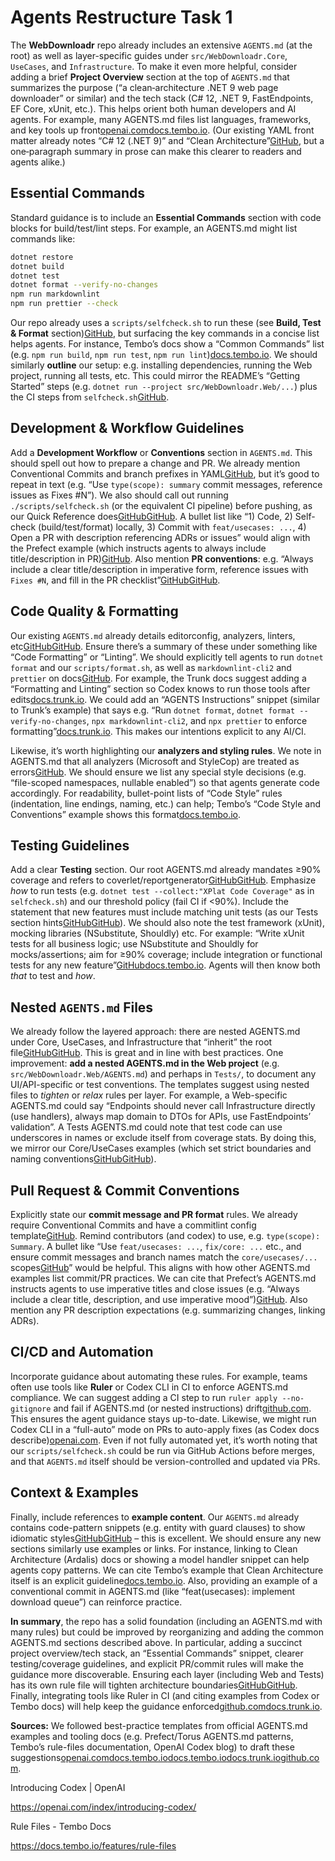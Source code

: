 # Agents Restructure Task 1

The **WebDownloadr** repo already includes an extensive `AGENTS.md` (at the root) as well as layer-specific guides under
`src/WebDownloadr.Core`, `UseCases`, and `Infrastructure`. To make it even more helpful, consider adding a brief **Project Overview**
section at the top of `AGENTS.md` that summarizes the purpose (“a clean‐architecture .NET 9 web page downloader” or similar) and the tech
stack (C# 12, .NET 9, FastEndpoints, EF Core, xUnit, etc.). This helps orient both human developers and AI agents. For example, many
AGENTS.md files list languages, frameworks, and key tools up
front[openai.com](https://openai.com/index/introducing-codex/#:~:text=Codex%20can%20be%20guided%20by,testing%20setups%2C%20and%20clear%20documentation)[docs.tembo.io](https://docs.tembo.io/features/rule-files#:~:text=Common%20Commands%20and%20Scripts).
(Our existing YAML front matter already notes “C# 12 (.NET 9)” and “Clean
Architecture”[GitHub](https://github.com/beriniwlew/webdownloadr/blob/ab8efe333f9e567a518cc02d56d7431c2698eb1d/AGENTS.md#L2-L10), but a
one‐paragraph summary in prose can make this clearer to readers and agents alike.)

## Essential Commands

Standard guidance is to include an **Essential Commands** section with code blocks for build/test/lint steps. For example, an AGENTS.md
might list commands like:

```bash
dotnet restore
dotnet build
dotnet test
dotnet format --verify-no-changes
npm run markdownlint
npm run prettier --check
```

Our repo already uses a `scripts/selfcheck.sh` to run these (see **Build, Test & Format**
section)[GitHub](https://github.com/beriniwlew/webdownloadr/blob/ab8efe333f9e567a518cc02d56d7431c2698eb1d/AGENTS.md#L810-L819), but
surfacing the key commands in a concise list helps agents. For instance, Tembo’s docs show a “Common Commands” list (e.g. `npm run build`,
`npm run test`, `npm run lint`)[docs.tembo.io](https://docs.tembo.io/features/rule-files#:~:text=Common%20Commands%20and%20Scripts). We
should similarly **outline** our setup: e.g. installing dependencies, running the Web project, running all tests, etc. This could mirror the
README’s “Getting Started” steps (e.g. `dotnet run --project src/WebDownloadr.Web/...`) plus the CI steps from
`selfcheck.sh`[GitHub](https://github.com/beriniwlew/webdownloadr/blob/ab8efe333f9e567a518cc02d56d7431c2698eb1d/AGENTS.md#L814-L822).

## Development & Workflow Guidelines

Add a **Development Workflow** or **Conventions** section in `AGENTS.md`. This should spell out how to prepare a change and PR. We already
mention Conventional Commits and branch prefixes in
YAML[GitHub](https://github.com/beriniwlew/webdownloadr/blob/ab8efe333f9e567a518cc02d56d7431c2698eb1d/AGENTS.md#L22-L30), but it’s good to
repeat in text (e.g. “Use `type(scope): summary` commit messages, reference issues as Fixes #N”). We also should call out running
`./scripts/selfcheck.sh` (or the equivalent CI pipeline) before pushing, as our Quick Reference
does[GitHub](https://github.com/beriniwlew/webdownloadr/blob/ab8efe333f9e567a518cc02d56d7431c2698eb1d/AGENTS.md#L38-L41)[GitHub](https://github.com/beriniwlew/webdownloadr/blob/ab8efe333f9e567a518cc02d56d7431c2698eb1d/AGENTS.md#L70-L78).
A bullet list like “1) Code, 2) Self-check (build/test/format) locally, 3) Commit with `feat/usecases: ...`, 4) Open a PR with description
referencing ADRs or issues” would align with the Prefect example (which instructs agents to always include title/description in
PR)[GitHub](https://github.com/beriniwlew/webdownloadr/blob/ab8efe333f9e567a518cc02d56d7431c2698eb1d/AGENTS.md#L60-L68). Also mention **PR
conventions**: e.g. “Always include a clear title/description in imperative form, reference issues with `Fixes #N`, and fill in the PR
checklist”[GitHub](https://github.com/beriniwlew/webdownloadr/blob/ab8efe333f9e567a518cc02d56d7431c2698eb1d/AGENTS.md#L38-L41)[GitHub](https://github.com/beriniwlew/webdownloadr/blob/ab8efe333f9e567a518cc02d56d7431c2698eb1d/AGENTS.md#L70-L78).

## Code Quality & Formatting

Our existing `AGENTS.md` already details editorconfig, analyzers, linters,
etc[GitHub](https://github.com/beriniwlew/webdownloadr/blob/ab8efe333f9e567a518cc02d56d7431c2698eb1d/AGENTS.md#L852-L861)[GitHub](https://github.com/beriniwlew/webdownloadr/blob/ab8efe333f9e567a518cc02d56d7431c2698eb1d/AGENTS.md#L867-L876).
Ensure there’s a summary of these under something like “Code Formatting” or “Linting”. We should explicitly tell agents to run
`dotnet format` and our `scripts/format.sh`, as well as `markdownlint-cli2` and `prettier` on
docs[GitHub](https://github.com/beriniwlew/webdownloadr/blob/ab8efe333f9e567a518cc02d56d7431c2698eb1d/AGENTS.md#L867-L876). For example, the
Trunk docs suggest adding a “Formatting and Linting” section so Codex knows to run those tools after
edits[docs.trunk.io](https://docs.trunk.io/code-quality/setup-and-installation/openai-codex-support#:~:text=). We could add an “AGENTS
Instructions” snippet (similar to Trunk’s example) that says e.g. “Run `dotnet format`, `dotnet format --verify-no-changes`,
`npx markdownlint-cli2`, and `npx prettier` to enforce
formatting”[docs.trunk.io](https://docs.trunk.io/code-quality/setup-and-installation/openai-codex-support#:~:text=). This makes our
intentions explicit to any AI/CI.

Likewise, it’s worth highlighting our **analyzers and styling rules**. We note in AGENTS.md that all analyzers (Microsoft and StyleCop) are
treated as errors[GitHub](https://github.com/beriniwlew/webdownloadr/blob/ab8efe333f9e567a518cc02d56d7431c2698eb1d/AGENTS.md#L900-L908). We
should ensure we list any special style decisions (e.g. “file-scoped namespaces, nullable enabled”) so that agents generate code
accordingly. For readability, bullet-point lists of “Code Style” rules (indentation, line endings, naming, etc.) can help; Tembo’s “Code
Style and Conventions” example shows this
format[docs.tembo.io](https://docs.tembo.io/features/rule-files#:~:text=Code%20Style%20and%20Conventions).

## Testing Guidelines

Add a clear **Testing** section. Our root AGENTS.md already mandates ≥90% coverage and refers to
coverlet/reportgenerator[GitHub](https://github.com/beriniwlew/webdownloadr/blob/ab8efe333f9e567a518cc02d56d7431c2698eb1d/AGENTS.md#L18-L21)[GitHub](https://github.com/beriniwlew/webdownloadr/blob/ab8efe333f9e567a518cc02d56d7431c2698eb1d/AGENTS.md#L830-L838).
Emphasize _how_ to run tests (e.g. `dotnet test --collect:"XPlat Code Coverage"` as in `selfcheck.sh`) and our threshold policy (fail CI if
<90%). Include the statement that new features must include matching unit tests (as our Tests section
hints[GitHub](https://github.com/beriniwlew/webdownloadr/blob/ab8efe333f9e567a518cc02d56d7431c2698eb1d/src/WebDownloadr.Core/AGENTS.md#L106-L112)[GitHub](https://github.com/beriniwlew/webdownloadr/blob/ab8efe333f9e567a518cc02d56d7431c2698eb1d/src/WebDownloadr.UseCases/AGENTS.md#L148-L153)).
We should also note the test framework (xUnit), mocking libraries (NSubstitute, Shouldly) etc. For example: “Write xUnit tests for all
business logic; use NSubstitute and Shouldly for mocks/assertions; aim for ≥90% coverage; include integration or functional tests for any
new
feature”[GitHub](https://github.com/beriniwlew/webdownloadr/blob/ab8efe333f9e567a518cc02d56d7431c2698eb1d/src/WebDownloadr.Core/AGENTS.md#L106-L112)[docs.tembo.io](https://docs.tembo.io/features/rule-files#:~:text=%23%20Testing%20guidelines%20,Include%20error%20handling%20test%20cases).
Agents will then know both _that_ to test and _how_.

## Nested `AGENTS.md` Files

We already follow the layered approach: there are nested AGENTS.md under Core, UseCases, and Infrastructure that “inherit” the root
file[GitHub](https://github.com/beriniwlew/webdownloadr/blob/ab8efe333f9e567a518cc02d56d7431c2698eb1d/src/WebDownloadr.Core/AGENTS.md#L2-L11)[GitHub](https://github.com/beriniwlew/webdownloadr/blob/ab8efe333f9e567a518cc02d56d7431c2698eb1d/src/WebDownloadr.UseCases/AGENTS.md#L2-L10).
This is great and in line with best practices. One improvement: **add a nested AGENTS.md in the Web project** (e.g.
`src/WebDownloadr.Web/AGENTS.md`) and perhaps in `Tests/`, to document any UI/API-specific or test conventions. The templates suggest using
nested files to _tighten_ or _relax_ rules per layer. For example, a Web-specific AGENTS.md could say “Endpoints should never call
Infrastructure directly (use handlers), always map domain to DTOs for APIs, use FastEndpoints’ validation”. A Tests AGENTS.md could note
that test code can use underscores in names or exclude itself from coverage stats. By doing this, we mirror our Core/UseCases examples
(which set strict boundaries and naming
conventions[GitHub](https://github.com/beriniwlew/webdownloadr/blob/ab8efe333f9e567a518cc02d56d7431c2698eb1d/src/WebDownloadr.Core/AGENTS.md#L16-L25)[GitHub](https://github.com/beriniwlew/webdownloadr/blob/ab8efe333f9e567a518cc02d56d7431c2698eb1d/src/WebDownloadr.UseCases/AGENTS.md#L11-L15)).

## Pull Request & Commit Conventions

Explicitly state our **commit message and PR format** rules. We already require Conventional Commits and have a commitlint config
template[GitHub](https://github.com/beriniwlew/webdownloadr/blob/ab8efe333f9e567a518cc02d56d7431c2698eb1d/AGENTS.md#L14-L20). Remind
contributors (and codex) to use, e.g. `type(scope): Summary`. A bullet like “Use `feat/usecases: ...`, `fix/core: ...` etc., and ensure
commit messages and branch names match the `core/usecases/...`
scopes[GitHub](https://github.com/beriniwlew/webdownloadr/blob/ab8efe333f9e567a518cc02d56d7431c2698eb1d/AGENTS.md#L14-L20)” would be
helpful. This aligns with how other AGENTS.md examples list commit/PR practices. We can cite that Prefect’s AGENTS.md instructs agents to
use imperative titles and close issues (e.g. “Always include a clear title, description, and use imperative
mood”)[GitHub](https://github.com/beriniwlew/webdownloadr/blob/ab8efe333f9e567a518cc02d56d7431c2698eb1d/AGENTS.md#L60-L68). Also mention any
PR description expectations (e.g. summarizing changes, linking ADRs).

## CI/CD and Automation

Incorporate guidance about automating these rules. For example, teams often use tools like **Ruler** or Codex CLI in CI to enforce AGENTS.md
compliance. We can suggest adding a CI step to run `ruler apply --no-gitignore` and fail if AGENTS.md (or nested instructions)
drift[github.com](https://github.com/intellectronica/ruler#:~:text=Q%3A%20Can%20I%20run%20Ruler,the%20GitHub%20Actions%20example%20above).
This ensures the agent guidance stays up-to-date. Likewise, we might run Codex CLI in a “full-auto” mode on PRs to auto-apply fixes (as
Codex docs
describe)[openai.com](https://openai.com/index/introducing-codex/#:~:text=Codex%20can%20be%20guided%20by,testing%20setups%2C%20and%20clear%20documentation).
Even if not fully automated yet, it’s worth noting that our `scripts/selfcheck.sh` could be run via GitHub Actions before merges, and that
`AGENTS.md` itself should be version-controlled and updated via PRs.

## Context & Examples

Finally, include references to **example content**. Our `AGENTS.md` already contains code-pattern snippets (e.g. entity with guard clauses)
to show idiomatic
styles[GitHub](https://github.com/beriniwlew/webdownloadr/blob/ab8efe333f9e567a518cc02d56d7431c2698eb1d/AGENTS.md#L924-L933)[GitHub](https://github.com/beriniwlew/webdownloadr/blob/ab8efe333f9e567a518cc02d56d7431c2698eb1d/src/WebDownloadr.Core/AGENTS.md#L40-L49)
– this is excellent. We should ensure any new sections similarly use examples or links. For instance, linking to Clean Architecture
(Ardalis) docs or showing a model handler snippet can help agents copy patterns. We can cite Tembo’s example that Clean Architecture itself
is an explicit
guideline[docs.tembo.io](https://docs.tembo.io/features/rule-files#:~:text=,components%20focused%20on%20single%20responsibilities). Also,
providing an example of a conventional commit in AGENTS.md (like “feat(usecases): implement download queue”) can reinforce practice.

**In summary**, the repo has a solid foundation (including an AGENTS.md with many rules) but could be improved by reorganizing and adding
the common AGENTS.md sections described above. In particular, adding a succinct project overview/tech stack, an “Essential Commands”
snippet, clearer testing/coverage guidelines, and explicit PR/commit rules will make the guidance more discoverable. Ensuring each layer
(including Web and Tests) has its own rule file will tighten architecture
boundaries[GitHub](https://github.com/beriniwlew/webdownloadr/blob/ab8efe333f9e567a518cc02d56d7431c2698eb1d/src/WebDownloadr.Core/AGENTS.md#L16-L25)[GitHub](https://github.com/beriniwlew/webdownloadr/blob/ab8efe333f9e567a518cc02d56d7431c2698eb1d/src/WebDownloadr.UseCases/AGENTS.md#L11-L15).
Finally, integrating tools like Ruler in CI (and citing examples from Codex or Tembo docs) will help keep the guidance
enforced[github.com](https://github.com/intellectronica/ruler#:~:text=Q%3A%20Can%20I%20run%20Ruler,the%20GitHub%20Actions%20example%20above)[docs.trunk.io](https://docs.trunk.io/code-quality/setup-and-installation/openai-codex-support#:~:text=).

**Sources:** We followed best-practice templates from official AGENTS.md examples and tooling docs (e.g. Prefect/Torus AGENTS.md patterns,
Tembo’s rule-files documentation, OpenAI Codex blog) to draft these
suggestions[openai.com](https://openai.com/index/introducing-codex/#:~:text=Codex%20can%20be%20guided%20by,testing%20setups%2C%20and%20clear%20documentation)[docs.tembo.io](https://docs.tembo.io/features/rule-files#:~:text=Common%20Commands%20and%20Scripts)[docs.tembo.io](https://docs.tembo.io/features/rule-files#:~:text=,components%20focused%20on%20single%20responsibilities)[docs.trunk.io](https://docs.trunk.io/code-quality/setup-and-installation/openai-codex-support#:~:text=)[github.com](https://github.com/intellectronica/ruler#:~:text=Q%3A%20Can%20I%20run%20Ruler,the%20GitHub%20Actions%20example%20above).

Introducing Codex | OpenAI

<https://openai.com/index/introducing-codex/>

Rule Files - Tembo Docs

<https://docs.tembo.io/features/rule-files>
